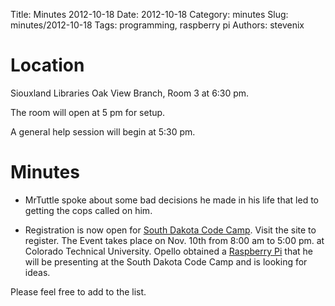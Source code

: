 Title: Minutes 2012-10-18
Date: 2012-10-18
Category: minutes 
Slug: minutes/2012-10-18
Tags: programming, raspberry pi 
Authors: stevenix

Location
========

Siouxland Libraries Oak View Branch, Room 3 at 6:30 pm.

The room will open at 5 pm for setup.

A general help session will begin at 5:30 pm.

Minutes
=======

<!-- PELICAN_BEGIN_SUMMARY -->
-   MrTuttle spoke about some bad decisions he made in his life that led
    to getting the cops called on him.
<!-- PELICAN_END_SUMMARY -->

-   Registration is now open for [South Dakota Code
    Camp](http://southdakotacodecamp.net/). Visit the site to register.
    The Event takes place on Nov. 10th from 8:00 am to 5:00 pm. at
    Colorado Technical University. Opello obtained a [Raspberry
    Pi](http://www.raspberrypi.org/) that he will be presenting at the
    South Dakota Code Camp and is looking for ideas.

Please feel free to add to the list.
